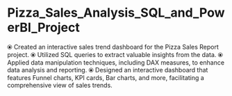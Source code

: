 # Pizza_Sales_Analysis_SQL_and_PowerBI_Project
⦿ Created an interactive sales trend dashboard for the Pizza Sales Report project.
⦿ Utilized SQL queries to extract valuable insights from the data.
⦿ Applied data manipulation techniques, including DAX measures, to enhance data analysis and reporting.
⦿ Designed an interactive dashboard that features Funnel charts, KPI cards, Bar charts, and more, facilitating a comprehensive view of sales trends.
